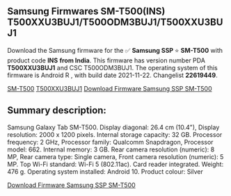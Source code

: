 <h2>Samsung Firmwares SM-T500(INS) T500XXU3BUJ1/T500ODM3BUJ1/T500XXU3BUJ1</h2>
Download the Samsung firmware for the ✅ <strong>Samsung SSP </strong> ⭐ <strong>SM-T500</strong> with product code <strong>INS</strong> <strong> from India</strong>. This firmware has version number PDA <strong>T500XXU3BUJ1</strong> and CSC T500ODM3BUJ1. The operating system of this firmware is Android R , with build date 2021-11-22. Changelist <strong>22619449</strong>.


[SM-T500](https://samfirm.shop/samsung/model/SM-T500)
[T500XXU3BUJ1](https://samfirm.shop/samsung/pda/T500XXU3BUJ1)
[Download Firmware Samsung SSP SM-T500](https://samfirm.shop/samsung/firmware/475905)
<h2>Summary description:</h2>
<p>Samsung Galaxy Tab SM-T500. Display diagonal: 26.4 cm (10.4"), Display resolution: 2000 x 1200 pixels. Internal storage capacity: 32 GB. Processor frequency: 2 GHz, Processor family: Qualcomm Snapdragon, Processor model: 662. Internal memory: 3 GB. Rear camera resolution (numeric): 8 MP, Rear camera type: Single camera, Front camera resolution (numeric): 5 MP. Top Wi-Fi standard: Wi-Fi 5 (802.11ac). Card reader integrated. Weight: 476 g. Operating system installed: Android 10. Product colour: Silver</p>


[Download Firmware Samsung SSP SM-T500](https://samfirm.shop/samsung/firmware/475905)
